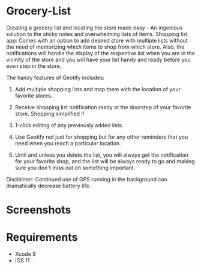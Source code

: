 # Grocery-List

Creating a grocery list and locating the store made easy -  An ingenious solution to the sticky notes and overwhelming lists of items.
Shopping list app: Comes with an option to add desired store  with multiple lists without the need of memorizing which items to shop from which store. Also, the notifications will handle the display of the respective list when you are in the vicinity of the store and you will have your list handy and ready before you even step in the store.

The handy features of Geotify includes: 

1. Add multiple shopping lists and map them with the location of your favorite stores. 

2. Receive shopping list notification ready at the doorstep of your favorite store. Shopping simplified !! 

3. 1-click editing of any previously added lists. 

4. Use Geotify not just for shopping but for any other reminders that you need when you reach a particular location. 

5. Until and unless you delete the list, you will always get the notification for your favorite shop, and the list will be always ready to go and making sure you don't miss out on something important.

Disclaimer: Continued use of GPS running in the background can dramatically decrease battery life.


# Screenshots








# Requirements

- Xcode 9
- iOS 11
